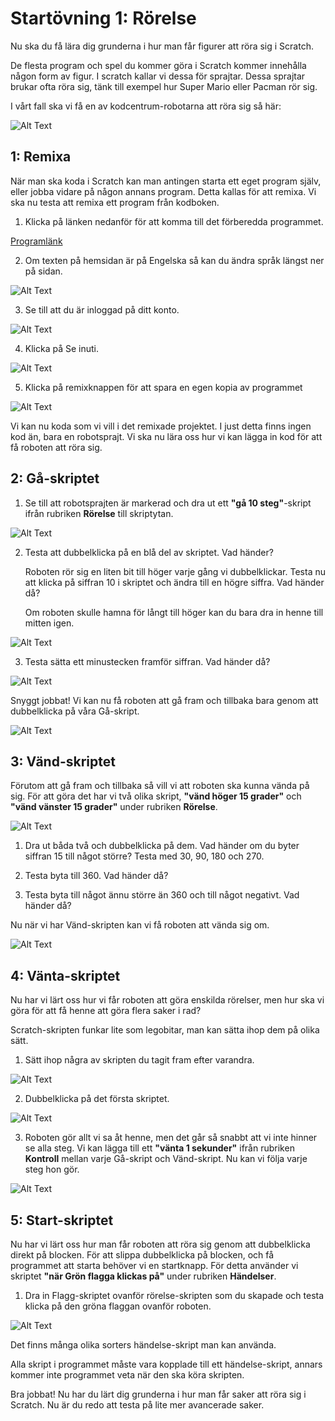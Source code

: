 # Startövning 1: Rörelse

Nu ska du få lära dig grunderna i hur man får figurer att röra sig i Scratch.

De flesta program och spel du kommer göra i Scratch kommer innehålla någon form av figur. I scratch kallar vi dessa för sprajtar. Dessa sprajtar brukar ofta röra sig, tänk till exempel hur Super Mario eller Pacman rör sig.

I vårt fall ska vi få en av kodcentrum-robotarna att röra sig så här:

![Alt Text](Robot_1.gif)

## 1: Remixa 

När man ska koda i Scratch kan man antingen starta ett eget program själv, eller jobba vidare på någon annans program. Detta kallas för att remixa. Vi ska nu testa att remixa ett program från kodboken.

1. Klicka på länken nedanför för att komma till det förberedda programmet.

[Programlänk](https://scratch.mit.edu/projects/210051047/)

2. Om texten på hemsidan är på Engelska så kan du ändra språk längst ner på sidan.

![Alt Text](Image_1.png)

3. Se till att du är inloggad på ditt konto.

![Alt Text](Image_2.png)

4. Klicka på Se inuti.

![Alt Text](Image_3.png)

5. Klicka på remixknappen för att spara en egen kopia av programmet

![Alt Text](Remixknapp.png)

Vi kan nu koda som vi vill i det remixade projektet. I just detta finns ingen kod än, bara en robotsprajt. Vi ska nu lära oss hur vi kan lägga in kod för att få roboten att röra sig.

## 2: Gå-skriptet

1. Se till att robotsprajten är markerad och dra ut ett **"gå 10 steg"**-skript ifrån rubriken **Rörelse** till skriptytan.

![Alt Text](Skript_1.gif)

2. Testa att dubbelklicka på en blå del av skriptet. Vad händer?

	Roboten rör sig en liten bit till höger varje gång vi dubbelklickar. Testa nu att klicka på siffran 10 i skriptet och ändra till en högre siffra. Vad händer då?

	Om roboten skulle hamna för långt till höger kan du bara dra in henne till mitten igen.

![Alt Text](Robot_2.gif)

3. Testa sätta ett minustecken framför siffran. Vad händer då? 

![Alt Text](Skript_2.gif)

Snyggt jobbat! Vi kan nu få roboten att gå fram och tillbaka bara genom att dubbelklicka på våra Gå-skript.

![Alt Text](Robot_3.gif)

## 3: Vänd-skriptet

Förutom att gå fram och tillbaka så vill vi att roboten ska kunna vända på sig. För att göra det har vi två olika skript, **"vänd höger 15 grader"** och **"vänd vänster 15 grader"** under rubriken **Rörelse**.

![Alt Text](Image_4.png)

1. Dra ut båda två och dubbelklicka på dem. Vad händer om du byter siffran 15 till något större? Testa med 30, 90, 180 och 270.

2. Testa byta till 360. Vad händer då? 

3. Testa byta till något ännu större än 360 och till något negativt. Vad händer då?

Nu när vi har Vänd-skripten kan vi få roboten att vända sig om.

![Alt Text](Robot_4.gif)

## 4: Vänta-skriptet

Nu har vi lärt oss hur vi får roboten att göra enskilda rörelser, men hur ska vi göra för att få henne att göra flera saker i rad?

Scratch-skripten funkar lite som legobitar, man kan sätta ihop dem på olika sätt. 

1. Sätt ihop några av skripten du tagit fram efter varandra.

![Alt Text](Skript_3.gif)

2. Dubbelklicka på det första skriptet.

![Alt Text](Robot_5.gif)

3. Roboten gör allt vi sa åt henne, men det går så snabbt att vi inte hinner se alla steg. Vi kan lägga till ett **"vänta 1 sekunder"** ifrån rubriken **Kontroll** mellan varje Gå-skript och Vänd-skript. Nu kan vi följa varje steg hon gör.

![Alt Text](Skript_4.gif)

## 5: Start-skriptet

Nu har vi lärt oss hur man får roboten att röra sig genom att dubbelklicka direkt på blocken. För att slippa dubbelklicka på blocken, och få programmet att starta behöver vi en startknapp. För detta använder vi skriptet **"när Grön flagga klickas på"** under rubriken **Händelser**.

1. Dra in Flagg-skriptet ovanför rörelse-skripten som du skapade och testa klicka på den gröna flaggan ovanför roboten.

![Alt Text](Skript_5.gif)

Det finns många olika sorters händelse-skript man kan använda. 

Alla skript i programmet måste vara kopplade till ett händelse-skript, annars kommer inte programmet veta när den ska köra skripten.

Bra jobbat! Nu har du lärt dig grunderna i hur man får saker att röra sig i Scratch. Nu är du redo att testa på lite mer avancerade saker.
